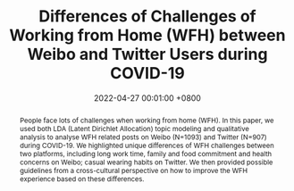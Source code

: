 ---
title:          "Differences of Challenges of Working from Home (WFH) between Weibo and Twitter Users during COVID-19"
date:           2022-04-27 00:01:00 +0800
selected:       true
pub:            "CHI EA 2022"
pub_date:       "ACM CHI Conference on Human Factors in Computing Systems"
abstract: >-
  People face lots of challenges when working from home (WFH). In this paper, we used both LDA (Latent Dirichlet Allocation) topic modeling and qualitative analysis to analyse WFH related posts on Weibo (N=1093) and Twitter (N=907) during COVID-19. We highlighted unique differences of WFH challenges between two platforms, including long work time, family and food commitment and health concerns on Weibo; casual wearing habits on Twitter. We then provided possible guidelines from a cross-cultural perspective on how to improve the WFH experience based on these differences.
cover:          /assets/images/covers/covid.png
authors:
- Jie Gao
- Xiayin Ying
- Junming Cao
- Yifan Yang
- Pin Sym Foong
- Simon Perrault
links:
  Paper: https://dl.acm.org/doi/abs/10.1145/3491101.3519790
---